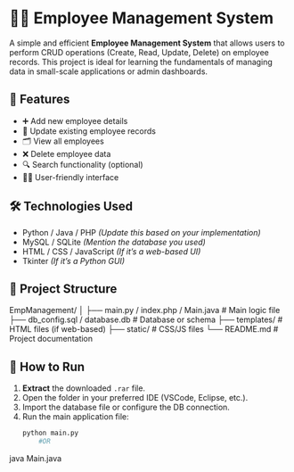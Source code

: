# 👨‍💼 Employee Management System

A simple and efficient **Employee Management System** that allows users to perform CRUD operations (Create, Read, Update, Delete) on employee records. This project is ideal for learning the fundamentals of managing data in small-scale applications or admin dashboards.

## 📌 Features

- ➕ Add new employee details
- 📝 Update existing employee records
- 🗂️ View all employees
- ❌ Delete employee data
- 🔍 Search functionality (optional)
- 🧑‍💻 User-friendly interface

## 🛠️ Technologies Used

- Python / Java / PHP *(Update this based on your implementation)*
- MySQL / SQLite *(Mention the database you used)*
- HTML / CSS / JavaScript *(If it’s a web-based UI)*
- Tkinter *(If it’s a Python GUI)*

## 📂 Project Structure

EmpManagement/ │ ├── main.py / index.php / Main.java # Main logic file ├── db_config.sql / database.db # Database or schema ├── templates/ # HTML files (if web-based) ├── static/ # CSS/JS files └── README.md # Project documentation

## 🚀 How to Run

1. **Extract** the downloaded `.rar` file.
2. Open the folder in your preferred IDE (VSCode, Eclipse, etc.).
3. Import the database file or configure the DB connection.
4. Run the main application file:
   ```bash
   python main.py
       #OR

  java Main.java
